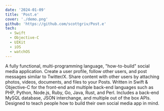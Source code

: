 ```yaml
---
date: '2024-01-09'
title: 'Post.e'
cover: './demo.png'
github: 'https://github.com/scottgriv/Post.e'
tech:
  - Swift
  - Objective-C
  - UIKit
  - iOS
  - watchOS
---
```


A fully functional, multi-programming language, "how-to-build" social media application. Create a user profile, follow other users, and post messages similar to Twitter/X. Share content with other users by attaching photos, videos, documents, and files to your Posts. Written in Swift & Objective-C for the front-end and multiple back-end languages such as PHP, Python, Node.js, Ruby, Go, Java, Rust, and Perl. Includes a back-end MySQL database, JSON interchange, and multiple out of the box APIs. Designed to teach people how to build their own social media app in mind.
